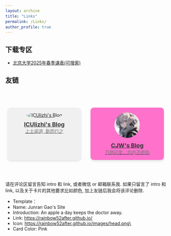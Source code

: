 ```yaml
---
layout: archive
title: "Links"
permalink: /Links/
author_profile: true
---
```


<head>
  <meta charset="UTF-8">
  <meta name="viewport" content="width=device-width, initial-scale=1.0">
  <title>Friendlinks</title>
  <style>
    /* 好友链接列表样式 */
    .friend-links-container {
      display: flex;
      flex-wrap: wrap;
      justify-content: center;
      gap: 30px;
      margin-top: 20px;
    }
    /* 每个好友的卡片样式 */
    .friend-card {
      background-color: #f0f0f0;
      border-radius: 10px;
      padding: 15px;
      width: 200px;
      text-align: center;
      box-shadow: 0 4px 6px rgba(0, 0, 0, 0.1);
      cursor: pointer;
      transition: transform 0.2s ease;
    }
    .friend-card:hover {
      transform: translateY(-5px);
    }
    /* 好友头像样式 */
    .avatar {
      width: 80px;
      height: 80px;
      border-radius: 50%;
      object-fit: cover;
      margin-bottom: 10px;
    }
    /* 好友名字样式 */
    .friend-name {
      font-size: 18px;
      font-weight: bold;
      color: #333;
    }
    /* 好友介绍样式 */
    .friend-intro {
      font-size: 14px;
      color: #777;
    }
  </style>
</head>
<body>


<h2>下载专区</h2>
<ul>
  <li><a href="../files/北京大学2025春季课表.xlsx">北京大学2025年春季课表(可搜索)</a></li>
</ul>

<h2>友链</h2>

<br/><br/>
<div class="friend-links-container">
    <!-- 每个好友卡片 -->
    <div class="friend-card" style="background-color: #f0f0f0;">
      <a href="https://iculizhi.github.io" target="_blank">
        <img src="../images/xj.jpg" alt="ICUlizhi's Blog" class="avatar" onerror="this.onerror=null;this.src='../images/default-avatar.jpg';">
        <div class="friend-name">ICUlizhi's Blog</div>
        <div class="friend-intro">上士闻道, 勤而行之</div>
      </a>
    </div>
    <div class="friend-card" style="background-color:rgb(255, 113, 203);">
      <a href="https://pku-cs-cjw.top/about/" target="_blank">
        <img src="../images/anzhiyu.png" alt="CJW's Blog" class="avatar" onerror="this.onerror=null;this.src='../images/default-avatar.jpg';">
        <div class="friend-name">CJW's Blog</div>
        <div class="friend-intro">万物可爱，你也不例外</div>
      </a>
    </div>
  </div>
<br/><br/><br/>

请在评论区留言告知 intro 和 link, 或者微信 or 邮箱联系我. 如果只留言了 intro 和 link, 以及关于卡片的其他要求比如颜色, 加上友链后我会将该评论删除.
- Template：
- Name: Junran Gao's Site 
- Introduction: An apple a day keeps the doctor away. 
- Link: https://rainbow52after.github.io/
- Icon: https://rainbow52after.github.io/images/head.png\
- Card Color: Pink


<br/>

<!-- Giscus 评论系统嵌入 -->

<script src="https://giscus.app/client.js"
        data-repo="rainbow52after/rainbow52after.github.io"
        data-repo-id="R_kgDOOzsOrA"
        data-category="Announcements"
        data-category-id="DIC_kwDOOzsOrM4Cq4Kh"
        data-mapping="pathname"
        data-strict="0"
        data-reactions-enabled="1"
        data-emit-metadata="0"
        data-input-position="bottom"
        data-theme="preferred_color_scheme"
        data-lang="zh-CN"
        crossorigin="anonymous"
        async>
</script>